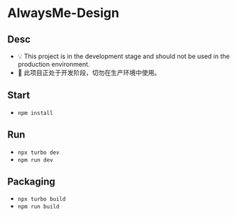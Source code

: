 # AlwaysMe-Design

## Desc

-   💡 This project is in the development stage and should not be used in the production environment.
-   👻 此项目正处于开发阶段，切勿在生产环境中使用。

## Start

-   `npm install`

## Run

-   `npx turbo dev`
-   `npm run dev`

## Packaging

-   `npx turbo build`
-   `npm run build`
